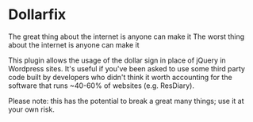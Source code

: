 # Dollarfix
The great thing about the internet is anyone can make it
The worst thing about the internet is anyone can make it

This plugin allows the usage of the dollar sign in place of jQuery in Wordpress sites. It's useful if you've been asked to use some third party code built by developers who didn't think it worth accounting for the software that runs ~40-60% of websites (e.g. ResDiary).

Please note: this has the potential to break a great many things; use it at your own risk.

